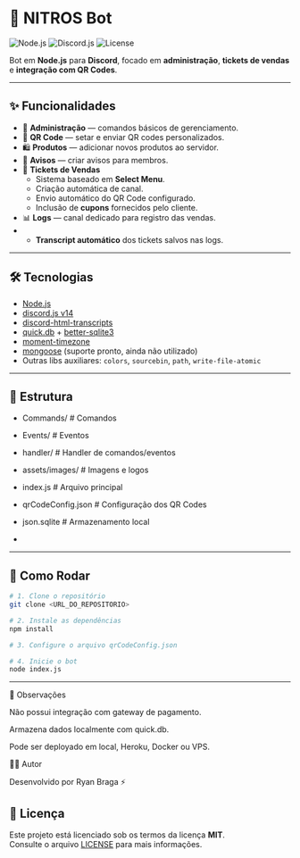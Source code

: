 # 🤖 NITROS Bot

![Node.js](https://img.shields.io/badge/Node.js-18.x-green?logo=node.js) 
![Discord.js](https://img.shields.io/badge/discord.js-v14-blue?logo=discord) 
![License](https://img.shields.io/badge/license-MIT-green)

Bot em **Node.js** para **Discord**, focado em **administração**, **tickets de vendas** e **integração com QR Codes**.  

---

## ✨ Funcionalidades
- 🔧 **Administração** — comandos básicos de gerenciamento.  
- 📲 **QR Code** — setar e enviar QR codes personalizados.  
- 🛍️ **Produtos** — adicionar novos produtos ao servidor.  
- 📢 **Avisos** — criar avisos para membros.  
- 🎫 **Tickets de Vendas**  
  - Sistema baseado em **Select Menu**.  
  - Criação automática de canal.  
  - Envio automático do QR Code configurado.  
  - Inclusão de **cupons** fornecidos pelo cliente.  
- 📊 **Logs** — canal dedicado para registro das vendas.
- - **Transcript automático** dos tickets salvos nas logs. 

---

## 🛠️ Tecnologias
- [Node.js](https://nodejs.org/)  
- [discord.js v14](https://discord.js.org/)  
- [discord-html-transcripts](https://www.npmjs.com/package/discord-html-transcripts)  
- [quick.db](https://www.npmjs.com/package/quick.db) + [better-sqlite3](https://www.npmjs.com/package/better-sqlite3)  
- [moment-timezone](https://momentjs.com/timezone/)  
- [mongoose](https://mongoosejs.com/) (suporte pronto, ainda não utilizado)  
- Outras libs auxiliares: `colors`, `sourcebin`, `path`, `write-file-atomic`

---

## 📂 Estrutura
- Commands/ # Comandos
- Events/ # Eventos
- handler/ # Handler de comandos/eventos
- assets/images/ # Imagens e logos
- index.js # Arquivo principal
- qrCodeConfig.json # Configuração dos QR Codes
- json.sqlite # Armazenamento local

- 
---

## 🚀 Como Rodar
```bash
# 1. Clone o repositório
git clone <URL_DO_REPOSITORIO>

# 2. Instale as dependências
npm install

# 3. Configure o arquivo qrCodeConfig.json

# 4. Inicie o bot
node index.js
```
---

📝 Observações

Não possui integração com gateway de pagamento.

Armazena dados localmente com quick.db.

Pode ser deployado em local, Heroku, Docker ou VPS.

👨‍💻 Autor

Desenvolvido por Ryan Braga ⚡

## 📄 Licença
Este projeto está licenciado sob os termos da licença **MIT**.  
Consulte o arquivo [LICENSE](LICENSE) para mais informações.
